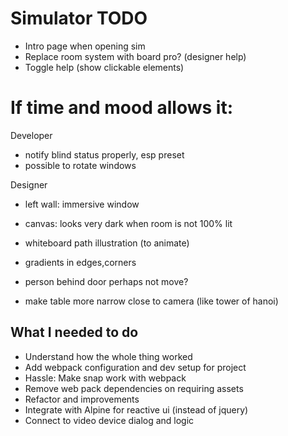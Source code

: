 # Simulator TODO

- Intro page when opening sim
- Replace room system with board pro? (designer help)
- Toggle help (show clickable elements)


# If time and mood allows it:

Developer
- notify blind status properly, esp preset
- possible to rotate windows

Designer
- left wall: immersive window
- canvas: looks very dark when room is not 100% lit
- whiteboard path illustration (to animate)
- gradients in edges,corners
- person behind door perhaps not move?

- make table more narrow close to camera (like tower of hanoi)




## What I needed to do

- Understand how the whole thing worked
- Add webpack configuration and dev setup for project
- Hassle: Make snap work with webpack
- Remove web pack dependencies on requiring assets
- Refactor and improvements
- Integrate with Alpine for reactive ui (instead of jquery)
- Connect to video device dialog and logic


